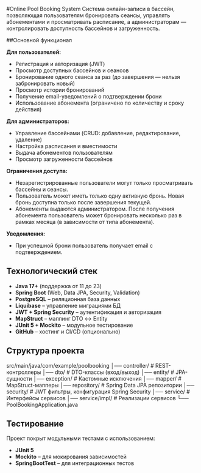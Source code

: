 #Online Pool Booking System
Система онлайн-записи в бассейн, позволяющая пользователям бронировать сеансы, управлять абонементами и просматривать расписание, а администраторам — контролировать доступность бассейнов и загруженность.

##Основной функционал

**Для пользователей:**
- Регистрация и авторизация (JWT)
- Просмотр доступных бассейнов и сеансов
- Бронирование одного сеанса за раз (до завершения — нельзя забронировать новый)
- Просмотр истории бронирований
- Получение email-уведомлений о подтверждении брони
- Использование абонемента (ограничено по количеству и сроку действия)

**Для администраторов:**
- Управление бассейнами (CRUD: добавление, редактирование, удаление)
- Настройка расписания и вместимости
- Выдача абонементов пользователям
- Просмотр загруженности бассейнов

**Ограничения доступа:**
- Незарегистрированные пользователи могут только просматривать бассейны и сеансы.
- Пользователь может иметь только одну активную бронь. Новая бронь доступна только после завершения текущей.
- Абонементы выдаются администратором. После получения абонемента пользователь может бронировать несколько раз в рамках месяца (в зависимости от типа абонемента).

**Уведомления:**
- При успешной брони пользователь получает email с подтверждением.

## Технологический стек

- **Java 17+** (поддержка от 11 до 23)
- **Spring Boot** (Web, Data JPA, Security, Validation)
- **PostgreSQL** – реляционная база данных
- **Liquibase** – управление миграциями БД
- **JWT + Spring Security** – аутентификация и авторизация
- **MapStruct** – маппинг DTO ↔ Entity
- **JUnit 5 + Mockito** – модульное тестирование
- **GitHub** – хостинг и CI/CD (опционально)

## Структура проекта
src/main/java/com/example/poolbooking
│── controller/ # REST-контроллеры
│── dto/ # DTO-классы (вход/выход)
│── entity/ # JPA-сущности
│── exception/ # Кастомные исключения
│── mapper/ # MapStruct-мапперы
│── repository/ # Spring Data JPA репозитории
│── security/ # JWT фильтры, конфигурация Spring Security
│── service/ # Интерфейсы сервисов
│── service/impl/ # Реализации сервисов
└── PoolBookingApplication.java

## Тестирование
Проект покрыт модульными тестами с использованием:
- **JUnit 5**
- **Mockito** – для мокирования зависимостей
- **SpringBootTest** – для интеграционных тестов
